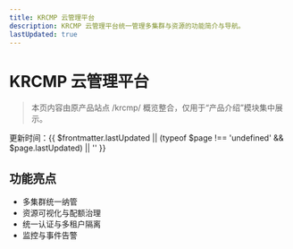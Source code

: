 ```yaml
---
title: KRCMP 云管理平台
description: KRCMP 云管理平台统一管理多集群与资源的功能简介与导航。
lastUpdated: true
---
```


# KRCMP 云管理平台

> 本页内容由原产品站点 /krcmp/ 概览整合，仅用于“产品介绍”模块集中展示。 <Term name="KRCMP" desc="云管理平台" descEn="Cloud Management Platform" full="KRCMP 云管理平台" fullEn="KRCMP Cloud Management Platform" />

<div class="page-updated">更新时间：{{ $frontmatter.lastUpdated || (typeof $page !== 'undefined' && $page.lastUpdated) || '' }}</div>

## 功能亮点
- 多集群统一纳管 <Term name="多集群" desc="跨多个集群统一管理的能力" descEn="Capability to manage multiple clusters uniformly" full="多集群管理" fullEn="Multi-Cluster Management" />
- 资源可视化与配额治理 <Term name="配额" desc="限制与分配资源使用的控制策略" descEn="Control policy for limiting and allocating resources" full="资源配额" fullEn="Resource Quota" />
- 统一认证与多租户隔离 <Term name="多租户" desc="不同租户共享底层资源但逻辑隔离" descEn="Tenants share infrastructure but are logically isolated" full="多租户架构" fullEn="Multi-Tenancy" />
- 监控与事件告警 <Term name="告警" desc="针对异常状态触发的通知机制" descEn="Notification mechanism triggered for abnormal states" full="告警机制" fullEn="Alerting" />

<ProductQuickLinks />

<!-- 兼容旧锚点（隐藏） -->
<h2 id="概览" style="display:none"></h2>
<h2 id="核心特性占位" style="display:none"></h2>
<h2 id="典型架构占位" style="display:none"></h2>
<h2 id="许可模式占位" style="display:none"></h2>
<!-- adafagag -->